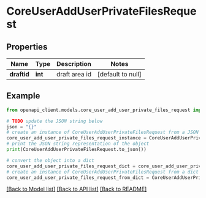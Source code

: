 # CoreUserAddUserPrivateFilesRequest


## Properties

Name | Type | Description | Notes
------------ | ------------- | ------------- | -------------
**draftid** | **int** | draft area id | [default to null]

## Example

```python
from openapi_client.models.core_user_add_user_private_files_request import CoreUserAddUserPrivateFilesRequest

# TODO update the JSON string below
json = "{}"
# create an instance of CoreUserAddUserPrivateFilesRequest from a JSON string
core_user_add_user_private_files_request_instance = CoreUserAddUserPrivateFilesRequest.from_json(json)
# print the JSON string representation of the object
print(CoreUserAddUserPrivateFilesRequest.to_json())

# convert the object into a dict
core_user_add_user_private_files_request_dict = core_user_add_user_private_files_request_instance.to_dict()
# create an instance of CoreUserAddUserPrivateFilesRequest from a dict
core_user_add_user_private_files_request_from_dict = CoreUserAddUserPrivateFilesRequest.from_dict(core_user_add_user_private_files_request_dict)
```
[[Back to Model list]](../README.md#documentation-for-models) [[Back to API list]](../README.md#documentation-for-api-endpoints) [[Back to README]](../README.md)


